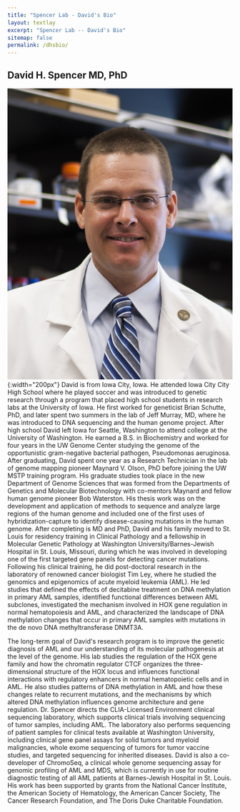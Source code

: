```yaml
---
title: "Spencer Lab - David's Bio"
layout: textlay
excerpt: "Spencer Lab -- David's Bio"
sitemap: false
permalink: /dhsbio/
---
```


## David H. Spencer MD, PhD

![Dave](/images/peoplepic/dave.jpg){:width="200px"}
  David is from Iowa City, Iowa. He attended Iowa City City High
  School where he played soccer and was introduced to genetic
  research through a program that placed high school students in
  research labs at the University of Iowa. He first worked for
  geneticist Brian Schutte, PhD, and later spent two summers in the lab of Jeff Murray,
  MD, where he was introduced to DNA sequencing and the human genome
  project. After high school David left Iowa for Seattle, Washington
  to attend college at the University of Washington. He earned a
  B.S. in Biochemistry and worked for four years in the UW Genome
  Center studying the genome of the opportunistic gram-negative
  bacterial pathogen, Pseudomonas aeruginosa. After graduating, David
  spent one year as a Research Technician in the lab of genome mapping
  pioneer Maynard V. Olson, PhD before joining the UW MSTP training
  program. His graduate studies took place in the new Department of Genome
  Sciences that was formed from the Departments of Genetics and
  Molecular Biotechnology with co-mentors Maynard and fellow human
  genome pioneer Bob Waterston. His thesis work was on the development
  and application of methods to sequence and analyze large regions of
  the human genome and included one of the first uses of
  hybridization-capture to identify disease-causing mutations in the
  human genome. After completing is MD and PhD, David and his family
  moved to St. Louis for residency training in Clinical Pathology and
  a fellowship in Molecular Genetic Pathology at Washington
  University/Barnes-Jewish Hospital in St. Louis, Missouri, during
  which he was involved in developing one of the first targeted gene
  panels for detecting cancer mutations. Following his clinical
  training, he did post-doctoral research in the laboratory of
  renowned cancer biologist Tim Ley, where he studied the genomics and
  epigenomics of acute myeloid leukemia (AML). He led studies that
  defined the effects of decitabine treatment on DNA methylation in
  primary AML samples, identified functional differences between AML
  subclones, investigated the mechanism involved in HOX gene
  regulation in normal hematopoiesis and AML, and characterized the
  landscape of DNA methylation changes that occur in primary AML
  samples with mutations in the de novo DNA methyltransferase DNMT3A.

The long-term goal of David's research program is to improve the
genetic diagnosis of AML and our understanding of its molecular
pathogenesis at the level of the genome. His lab studies the
regulation of the HOX gene family and how the chromatin regulator CTCF
organizes the three-dimensional structure of the HOX locus and
influences functional interactions with regulatory enhancers in normal
hematopoietic cells and in AML. He also studies patterns of DNA
methylation in AML and how these changes relate to recurrent
mutations, and the mechanisms by which altered DNA methylation
influences genome architecture and gene regulation. Dr. Spencer
directs the CLIA-Licensed Environment clinical sequencing laboratory,
which supports clinical trials involving sequencing of tumor samples,
including AML. The laboratory also performs sequencing of patient
samples for clinical tests available at Washington University,
including clinical gene panel assays for solid tumors and myeloid
malignancies, whole exome sequencing of tumors for tumor vaccine
studies, and targeted sequencing for inherited diseases. David is also
a co-developer of ChromoSeq, a clinical whole genome sequencing assay
for genomic profiling of AML and MDS, which is currently in use for
routine diagnostic testing of all AML patients at Barnes-Jewish
Hospital in St. Louis. His work has been supported by grants from the National Cancer Institute, the American Society of Hematology, the American Cancer Society, The Cancer Research Foundation, and The Doris Duke Charitable Foundation.

